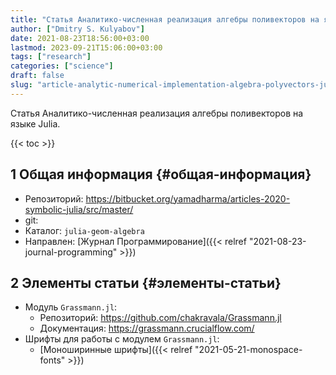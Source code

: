 ```yaml
---
title: "Статья Аналитико-численная реализация алгебры поливекторов на языке Julia"
author: ["Dmitry S. Kulyabov"]
date: 2021-08-23T18:56:00+03:00
lastmod: 2023-09-21T15:06:00+03:00
tags: ["research"]
categories: ["science"]
draft: false
slug: "article-analytic-numerical-implementation-algebra-polyvectors-julia-language"
---
```


Статья Аналитико-численная реализация алгебры поливекторов на языке Julia.

<!--more-->

{{< toc >}}


## <span class="section-num">1</span> Общая информация {#общая-информация}

-   Репозиторий: <https://bitbucket.org/yamadharma/articles-2020-symbolic-julia/src/master/>
-   git:
-   Каталог: `julia-geom-algebra`
-   Направлен: [Журнал Программирование]({{< relref "2021-08-23-journal-programming" >}})


## <span class="section-num">2</span> Элементы статьи {#элементы-статьи}

-   Модуль `Grassmann.jl`:
    -   Репозиторий: <https://github.com/chakravala/Grassmann.jl>
    -   Документация: <https://grassmann.crucialflow.com/>
-   Шрифты для работы с модулем `Grassmann.jl`:
    -   [Моноширинные шрифты]({{< relref "2021-05-21-monospace-fonts" >}})
